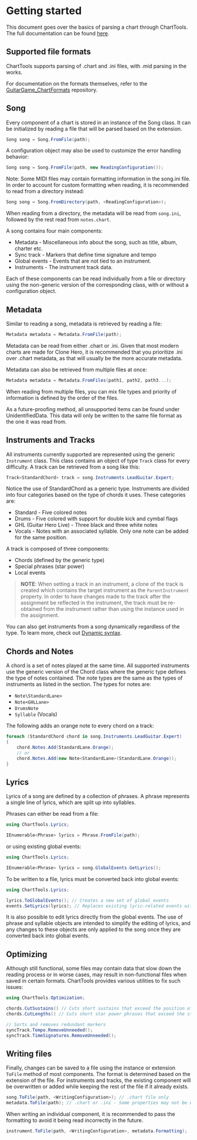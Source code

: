 # Getting started

This document goes over the basics of parsing a chart through ChartTools. The full documentation can be found [here]().

## Supported file formats

ChartTools supports parsing of .chart and .ini files, with .mid parsing in the works.

For documentation on the formats themselves, refer to the [GuitarGame_ChartFormats](https://github.com/TheNathannator/GuitarGame_ChartFormats) repository.

## Song

Every component of a chart is stored in an instance of the Song class. It can be initialized by reading a file that will be parsed based on the extension.

```c#
Song song = Song.FromFile(path);
```

A configuration object may also be used to customize the error handling behavior:

```c#
Song song = Song.FromFile(path, new ReadingConfiguration());
```

Note: Some MIDI files may contain formatting information in the song.ini file. In order to account for custom formatting when reading, it is recommended to read from a directory instead:

```c#
Song song = Song.FromDirectory(path, <ReadingConfiguration>);
```

When reading from a directory, the metadata will be read from `song.ini`, followed by the rest read from `notes.chart`.

A song contains four main components:

- Metadata - Miscellaneous info about the song, such as title, album, charter etc.
- Sync track - Markers that define time signature and tempo
- Global events - Events that are not tied to an instrument.
- Instruments - The instrument track data.

Each of these components can be read individually from a file or directory using the non-generic version of the corresponding class, with or without a configuration object.

## Metadata

Similar to reading a song, metadata is retrieved by reading a file:

```c#
Metadata metadata = Metadata.FromFile(path);
```

Metadata can be read from either .chart or .ini. Given that most modern charts are made for Clone Hero, it is recommended that you prioritize .ini over .chart metadata, as that will usually be the more accurate metadata.

Metadata can also be retrieved from multiple files at once:

```c#
Metadata metadata = Metadata.FromFiles(path1, path2, path3...);
```

When reading from multiple files, you can mix file types and priority of information is defined by the order of the files.

As a future-proofing method, all unsupported items can be found under UnidentifiedData. This data will only be written to the same file format as the one it was read from.

## Instruments and Tracks

All instruments currently supported are represented using the generic `Instrument` class. This class contains an object of type `Track` class for every difficulty. A track can be retrieved from a song like this:

```c#
Track<StandardChord> track = song.Instruments.LeadGuitar.Expert;
```

Notice the use of StandardChord as a generic type. Instruments are divided into four categories based on the type of chords it uses. These categories are:

- Standard - Five colored notes
- Drums - Five colored with support for double kick and cymbal flags
- GHL (Guitar Hero Live) - Three black and three white notes
- Vocals - Notes with an associated syllable. Only one note can be added for the same position.

A track is composed of three components:

- Chords (defined by the generic type)
- Special phrases (star power)
- Local events

> **NOTE**: When setting a track in an instrument, a clone of the track is created which contains the target instrument as the `ParentInstrument` property. In order to have changes made to the track after the assignment be reflected in the instrument, the track must be re-obtained from the instrument rather than using the instance used in the assignment.

You can also get instruments from a song dynamically regardless of the type. To learn more, check out [Dynamic syntax](DynamicSyntax.md).

## Chords and Notes

A chord is a set of notes played at the same time. All supported instruments use the generic version of the Chord class where the generic type defines the type of notes contained. The note types are the same as the types of instruments as listed in the section. The types for notes are:

- `Note\StandardLane>`
- `Note<GHLLane>`
- `DrumsNote`
- `Syllable` (Vocals)

The following adds an orange note to every chord on a track:

```c#
foreach (StandardChord chord in song.Instruments.LeadGuitar.Expert)
{
    chord.Notes.Add(StandardLane.Orange);
    // or
    chord.Notes.Add(new Note<StandardLane>(StandardLane.Orange));
}
```

## Lyrics

Lyrics of a song are defined by a collection of phrases. A phrase represents a single line of lyrics, which are split up into syllables.

Phrases can either be read from a file:

```c#
using ChartTools.Lyrics;

IEnumerable<Phrase> lyrics = Phrase.FromFile(path);
```

or using existing global events:

```c#
using ChartTools.Lyrics;

IEnumerable<Phrase> lyrics = song.GlobalEvents.GetLyrics();
```

To be written to a file, lyrics must be converted back into global events:

```c#
using ChartTools.Lyrics;

lyrics.ToGlobalEvents(); // Creates a new set of global events
events.SetLyrics(lyrics); // Replaces existing lyric-related events with new events making up the phrases
```

It is also possible to edit lyrics directly from the global events. The use of phrase and syllable objects are intended to simplify the editing of lyrics, and any changes to these objects are only applied to the song once they are converted back into global events.

## Optimizing

Although still functional, some files may contain data that slow down the reading process or in worse cases, may result in non-functional files when saved in certain formats. ChartTools provides various utilities to fix such issues:

```c#
using ChartTools.Optimization;

chords.CutSustains() // Cuts short sustains that exceed the position of the next identical note
chords.CutLengths() // Cuts short star power phrases that exceed the start of the next phrase

// Sorts and removes redundant markers
syncTrack.Tempo.RemoveUnneeded();
syncTrack.TimeSignatures.RemoveUnneeded();
```

## Writing files

Finally, changes can be saved to a file using the instance or extension `ToFile` method of most components. The format is determined based on the extension of the file. For instruments and tracks, the existing component will be overwritten or added while keeping the rest of the file if it already exists.

```c#
song.ToFile(path, <WritingConfiguration>); // .chart file only
metadata.ToFile(path); // .chart or .ini - Some properties may not be written depending on the output format
```

When writing an individual component, it is recommended to pass the formatting to avoid it being read incorrectly in the future.

```c#
instrument.ToFile(path, <WritingConfiguration>, metadata.Formatting);
```
